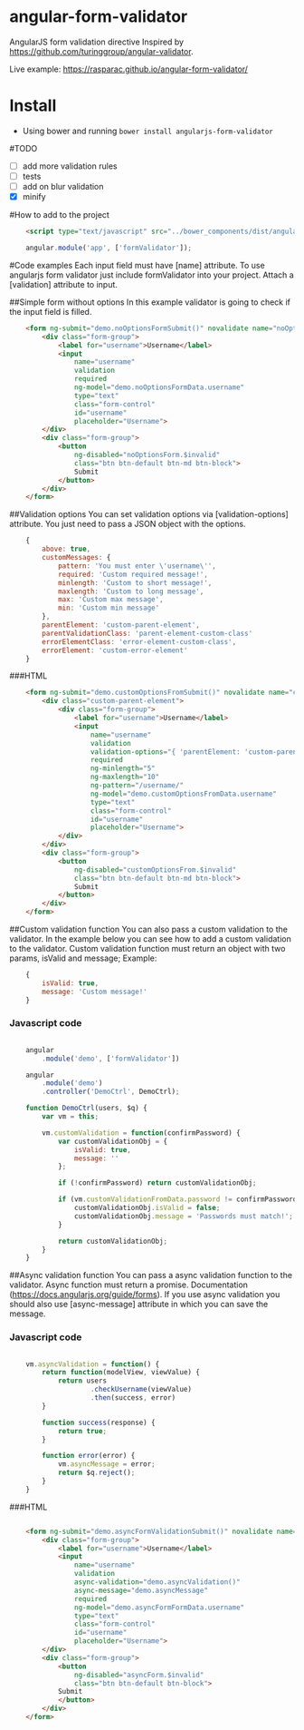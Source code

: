 # angular-form-validator
AngularJS form validation directive
Inspired by https://github.com/turinggroup/angular-validator.

Live example: https://rasparac.github.io/angular-form-validator/
# Install
* Using bower and running `bower install angularjs-form-validator`

#TODO
- [ ] add more validation rules
- [ ] tests
- [ ] add on blur validation
- [x] minify

#How to add to the project
````html
	<script type="text/javascript" src="../bower_components/dist/angular-form-validator.js"></script>
````

````javascript
	angular.module('app', ['formValidator']);
````

#Code examples
Each input field must have [name] attribute. To use angularjs form validator just include formValidator into your project.
Attach a [validation] attribute to input.

##Simple form without options
In this example validator is going to check if the input field is filled.

````html
	<form ng-submit="demo.noOptionsFormSubmit()" novalidate name="noOptionsForm">
        <div class="form-group">
            <label for="username">Username</label>
            <input
                name="username"
                validation
                required
                ng-model="demo.noOptionsFormData.username"
                type="text"
                class="form-control"
                id="username"
                placeholder="Username">
        </div>
        <div class="form-group">
            <button
                ng-disabled="noOptionsForm.$invalid"
                class="btn btn-default btn-md btn-block">
                Submit
            </button>
        </div>
    </form>
````

##Validation options
You can set validation options via [validation-options] attribute. You just need to pass a JSON object with the options.

````javascript
    {
        above: true,
        customMessages: {
            pattern: 'You must enter \'username\'',
            required: 'Custom required message!',
            minlength: 'Custom to short message!',
            maxlength: 'Custom to long message',
            max: 'Custom max message',
            min: 'Custom min message'
        },
        parentElement: 'custom-parent-element',
        parentValidationClass: 'parent-element-custom-class'
        errorElementClass: 'error-element-custom-class',
        errorElement: 'custom-error-element'
    }
````

###HTML

````html
    <form ng-submit="demo.customOptionsFromSubmit()" novalidate name="customOptionsFrom">
        <div class="custom-parent-element">
            <div class="form-group">
                <label for="username">Username</label>
                <input
                    name="username"
                    validation
                    validation-options="{ 'parentElement: 'custom-parent-element', 'above': true, customMessages: { pattern: 'You must enter \'username\'', required: 'Custom required message!' }}"
                    required
                    ng-minlength="5"
                    ng-maxlength="10"
                    ng-pattern="/username/"
                    ng-model="demo.customOptionsFromData.username"
                    type="text"
                    class="form-control"
                    id="username"
                    placeholder="Username">
            </div>
        </div>
        <div class="form-group">
            <button
                ng-disabled="customOptionsFrom.$invalid"
                class="btn btn-default btn-md btn-block">
                Submit
            </button>
        </div>
    </form>
````

##Custom validation function
You can also pass a custom validation to the validator.
In the example below you can see how to add a custom validation to the validator.
Custom validation function must return an object with two params, isValid and message;
Example:

````javascript
    {
        isValid: true,
        message: 'Custom message!'
    }
````
### Javascript code
````javascript

    angular
        .module('demo', ['formValidator'])

    angular
        .module('demo')
        .controller('DemoCtrl', DemoCtrl);

    function DemoCtrl(users, $q) {
        var vm = this;

        vm.customValidation = function(confirmPassword) {
            var customValidationObj = {
                isValid: true,
                message: ''
            };

            if (!confirmPassword) return customValidationObj;

            if (vm.customValidationFromData.password != confirmPassword) {
                customValidationObj.isValid = false;
                customValidationObj.message = 'Passwords must match!';
            }

            return customValidationObj;
        }
    }

````

##Async validation function
You can pass a async validation function to the validator.
Async function must return a promise. Documentation (https://docs.angularjs.org/guide/forms).
If you use async validation you should also use [async-message] attribute in which you can save the message.

### Javascript code

````javascript

    vm.asyncValidation = function() {
        return function(modelView, viewValue) {
            return users
                    .checkUsername(viewValue)
                    .then(success, error)
        }

        function success(response) {
            return true;
        }

        function error(error) {
            vm.asyncMessage = error;
            return $q.reject();
        }
    }

````

###HTML

````html

    <form ng-submit="demo.asyncFormValidationSubmit()" novalidate name="asyncForm">
        <div class="form-group">
            <label for="username">Username</label>
            <input
                name="username"
                validation
                async-validation="demo.asyncValidation()"
                async-message="demo.asyncMessage"
                required
                ng-model="demo.asyncFormFormData.username"
                type="text"
                class="form-control"
                id="username"
                placeholder="Username">
        </div>
        <div class="form-group">
            <button
                ng-disabled="asyncForm.$invalid"
                class="btn btn-default btn-block">
            Submit
            </button>
        </div>
    </form>

````